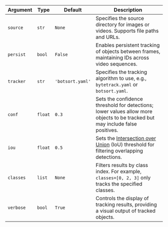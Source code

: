 | Argument  | Type    | Default          | Description                                                                                                                                                |
| --------- | ------- | ---------------- | ---------------------------------------------------------------------------------------------------------------------------------------------------------- |
| `source`  | `str`   | `None`           | Specifies the source directory for images or videos. Supports file paths and URLs.                                                                         |
| `persist` | `bool`  | `False`          | Enables persistent tracking of objects between frames, maintaining IDs across video sequences.                                                             |
| `tracker` | `str`   | `'botsort.yaml'` | Specifies the tracking algorithm to use, e.g., `bytetrack.yaml` or `botsort.yaml`.                                                                         |
| `conf`    | `float` | `0.3`            | Sets the confidence threshold for detections; lower values allow more objects to be tracked but may include false positives.                               |
| `iou`     | `float` | `0.5`            | Sets the [Intersection over Union](https://www.ultralytics.com/glossary/intersection-over-union-iou) (IoU) threshold for filtering overlapping detections. |
| `classes` | `list`  | `None`           | Filters results by class index. For example, `classes=[0, 2, 3]` only tracks the specified classes.                                                        |
| `verbose` | `bool`  | `True`           | Controls the display of tracking results, providing a visual output of tracked objects.                                                                    |
